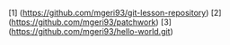 [1] (https://github.com/mgeri93/git-lesson-repository)
[2] (https://github.com/mgeri93/patchwork)
[3] (https://github.com/mgeri93/hello-world.git)
